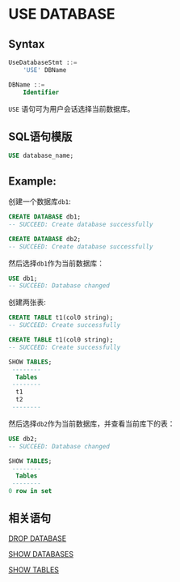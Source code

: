# USE DATABASE

## Syntax

```sql
UseDatabaseStmt ::=
    'USE' DBName

DBName ::=
    Identifier
```

`USE` 语句可为用户会话选择当前数据库。

## SQL语句模版

```sql
USE database_name;
```

## Example:

创建一个数据库`db1`:

```sql
CREATE DATABASE db1;
-- SUCCEED: Create database successfully

CREATE DATABASE db2;
-- SUCCEED: Create database successfully
```

然后选择`db1`作为当前数据库：

```sql
USE db1;
-- SUCCEED: Database changed
```

创建两张表:

```sql
CREATE TABLE t1(col0 string);
-- SUCCEED: Create successfully

CREATE TABLE t1(col0 string);
-- SUCCEED: Create successfully

SHOW TABLES;
 -------- 
  Tables  
 -------- 
  t1      
  t2      
 -------- 
```

然后选择`db2`作为当前数据库，并查看当前库下的表：

```sql
USE db2;
-- SUCCEED: Database changed

SHOW TABLES;
 -------- 
  Tables  
 -------- 
0 row in set
```

## 相关语句

[DROP DATABASE](./DROP_DATABASE_STATEMENT.md)

[SHOW DATABASES](./SHOW_STATEMENT.md#show-databases)

[SHOW TABLES](./SHOW_STATEMENT.md#show-tables)